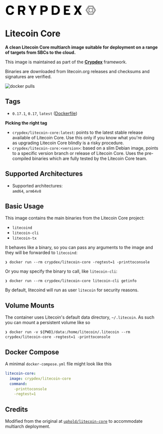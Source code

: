 <a href="https://crypdex.io">
  <img src="https://raw.githubusercontent.com/crypdex/blackbox/master/docs/assets/logo2.png" width=300>
</a>




# Litecoin Core 



**A clean Litecoin Core multiarch image suitable for deployment on a range of targets from SBCs to the cloud.**

This image is maintained as part of the **[Crypdex](https://crypdex.github.io/blackbox)** framework.

Binaries are downloaded from litecoin.org releases and checksums and signatures are verified.

![docker pulls](https://img.shields.io/docker/pulls/crypdex/litecoin-core.svg?style=flat-square)



## Tags

- `0.17.1`, `0.17`, `latest` ([Dockerfile](https://github.com/crypdex/blackbox/blob/master/services/litecoin/docker/Dockerfile))

**Picking the right tag**

- `crypdex/litecoin-core:latest`: points to the latest stable release available of Litecoin Core. Use this only if you know what you're doing as upgrading Litecoin Core blindly is a risky procedure.
- `crypdex/litecoin-core:<version>`: based on a slim Debian image, points to a specific version branch or release of Litecoin Core. Uses the pre-compiled binaries which are fully tested by the Litecoin Core team.

## Supported Architectures

- Supported architectures:<br/>
  `amd64`, `arm64v8`
  
## Basic Usage

This image contains the main binaries from the Litecoin Core project:

- `litecoind`
- `litecoin-cli`
- `litecoin-tx` 

It behaves like a binary, so you can pass any arguments to the image and they will be forwarded to `litecoind`:

```shell
❯ docker run --rm crypdex/litecoin-core -regtest=1 -printtoconsole
```

Or you may specify the binary to call, like `litecoin-cli`:

```shell
❯ docker run --rm crypdex/litecoin-core litecoin-cli getinfo
``` 

By default, litecoind will run as user `litecoin` for security reasons.

## Volume Mounts

The container uses Litecoin's default data directory, `~/.litecoin`. As such you can mount a persistent volume like so

```shell
❯ docker run -v ${PWD}/data:/home/litecoin/.litecoin --rm crypdex/litecoin-core -regtest=1 -printtoconsole
```

## Docker Compose

A minimal `docker-compose.yml` file might look like this

```yaml
litecoin-core:
  image: crypdex/litecoin-core
  command:
    -printtoconsole
    -regtest=1
```
## Credits

Modified from the original at [`uphold/litecoin-core`](https://hub.docker.com/r/uphold/litecoin-core) to accommodate multiarch deployment.